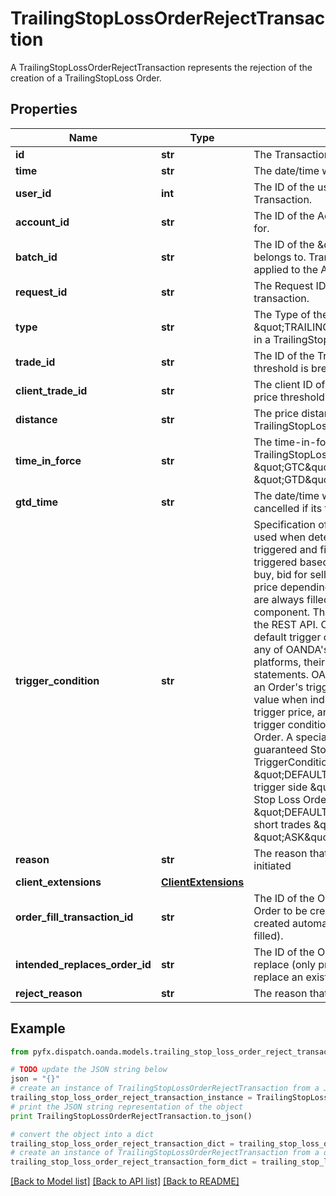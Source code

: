 # TrailingStopLossOrderRejectTransaction

A TrailingStopLossOrderRejectTransaction represents the rejection of the creation of a TrailingStopLoss Order.

## Properties
Name | Type | Description | Notes
------------ | ------------- | ------------- | -------------
**id** | **str** | The Transaction&#39;s Identifier. | [optional] 
**time** | **str** | The date/time when the Transaction was created. | [optional] 
**user_id** | **int** | The ID of the user that initiated the creation of the Transaction. | [optional] 
**account_id** | **str** | The ID of the Account the Transaction was created for. | [optional] 
**batch_id** | **str** | The ID of the \&quot;batch\&quot; that the Transaction belongs to. Transactions in the same batch are applied to the Account simultaneously. | [optional] 
**request_id** | **str** | The Request ID of the request which generated the transaction. | [optional] 
**type** | **str** | The Type of the Transaction. Always set to \&quot;TRAILING_STOP_LOSS_ORDER_REJECT\&quot; in a TrailingStopLossOrderRejectTransaction. | [optional] 
**trade_id** | **str** | The ID of the Trade to close when the price threshold is breached. | [optional] 
**client_trade_id** | **str** | The client ID of the Trade to be closed when the price threshold is breached. | [optional] 
**distance** | **str** | The price distance (in price units) specified for the TrailingStopLoss Order. | [optional] 
**time_in_force** | **str** | The time-in-force requested for the TrailingStopLoss Order. Restricted to \&quot;GTC\&quot;, \&quot;GFD\&quot; and \&quot;GTD\&quot; for TrailingStopLoss Orders. | [optional] 
**gtd_time** | **str** | The date/time when the StopLoss Order will be cancelled if its timeInForce is \&quot;GTD\&quot;. | [optional] 
**trigger_condition** | **str** | Specification of which price component should be used when determining if an Order should be triggered and filled. This allows Orders to be triggered based on the bid, ask, mid, default (ask for buy, bid for sell) or inverse (ask for sell, bid for buy) price depending on the desired behaviour. Orders are always filled using their default price component. This feature is only provided through the REST API. Clients who choose to specify a non-default trigger condition will not see it reflected in any of OANDA&#39;s proprietary or partner trading platforms, their transaction history or their account statements. OANDA platforms always assume that an Order&#39;s trigger condition is set to the default value when indicating the distance from an Order&#39;s trigger price, and will always provide the default trigger condition when creating or modifying an Order. A special restriction applies when creating a guaranteed Stop Loss Order. In this case the TriggerCondition value must either be \&quot;DEFAULT\&quot;, or the \&quot;natural\&quot; trigger side \&quot;DEFAULT\&quot; results in. So for a Stop Loss Order for a long trade valid values are \&quot;DEFAULT\&quot; and \&quot;BID\&quot;, and for short trades \&quot;DEFAULT\&quot; and \&quot;ASK\&quot; are valid. | [optional] 
**reason** | **str** | The reason that the Trailing Stop Loss Order was initiated | [optional] 
**client_extensions** | [**ClientExtensions**](ClientExtensions.md) |  | [optional] 
**order_fill_transaction_id** | **str** | The ID of the OrderFill Transaction that caused this Order to be created (only provided if this Order was created automatically when another Order was filled). | [optional] 
**intended_replaces_order_id** | **str** | The ID of the Order that this Order was intended to replace (only provided if this Order was intended to replace an existing Order). | [optional] 
**reject_reason** | **str** | The reason that the Reject Transaction was created | [optional] 

## Example

```python
from pyfx.dispatch.oanda.models.trailing_stop_loss_order_reject_transaction import TrailingStopLossOrderRejectTransaction

# TODO update the JSON string below
json = "{}"
# create an instance of TrailingStopLossOrderRejectTransaction from a JSON string
trailing_stop_loss_order_reject_transaction_instance = TrailingStopLossOrderRejectTransaction.from_json(json)
# print the JSON string representation of the object
print TrailingStopLossOrderRejectTransaction.to_json()

# convert the object into a dict
trailing_stop_loss_order_reject_transaction_dict = trailing_stop_loss_order_reject_transaction_instance.to_dict()
# create an instance of TrailingStopLossOrderRejectTransaction from a dict
trailing_stop_loss_order_reject_transaction_form_dict = trailing_stop_loss_order_reject_transaction.from_dict(trailing_stop_loss_order_reject_transaction_dict)
```
[[Back to Model list]](../README.md#documentation-for-models) [[Back to API list]](../README.md#documentation-for-api-endpoints) [[Back to README]](../README.md)


